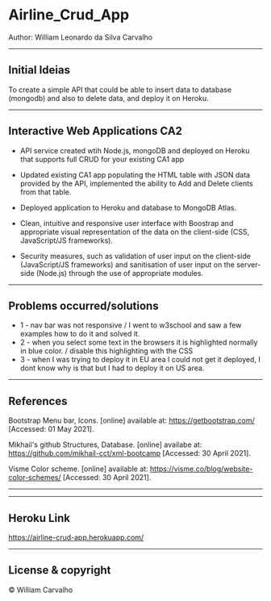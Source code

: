 # Airline_Crud_App

Author: William Leonardo da Silva Carvalho

---
## Initial Ideias
To create a simple API that could be able to insert data to database (mongodb) and also to delete data, and deploy it on Heroku.

---
## Interactive Web Applications CA2
- API service created wtih Node.js, mongoDB and deployed on Heroku that supports full 
CRUD for your existing CA1 app

- Updated existing CA1 app populating the HTML table with JSON data 
provided by the API, implemented the ability to Add and Delete clients from that table.

- Deployed application to Heroku and database to MongoDB Atlas.

- Clean, intuitive and responsive user interface with Boostrap and appropriate visual
representation of the data on the client-side (CSS, JavaScript/JS frameworks).

- Security measures, such as validation of user input on the client-side (JavaScript/JS
frameworks) and sanitisation of user input on the server-side (Node.js) through the use of
appropriate modules.

---
## Problems occurred/solutions

- 1 - nav bar was not responsive / I went to w3school and saw a few examples how to do it and solved it.
- 2 - when you select some text in the browsers it is highlighted normally in blue color. / disable this highlighting with the CSS
- 3 - when I was trying to deploy it in  EU area I could not get it deployed, I dont know why is that but I had to deploy it on US area.

---
## References
Bootstrap
Menu bar, Icons. [online] available at: https://getbootstrap.com/
[Accessed: 01 May 2021].

Mikhail's github
Structures, Database. [online] availabe at: https://github.com/mikhail-cct/xml-bootcamp
[Accessed: 30 April 2021].

Visme
Color scheme. [online] available at: https://visme.co/blog/website-color-schemes/
[Accessed: 30 April 2021].

---

---
## Heroku Link 
https://airline-crud-app.herokuapp.com/

---

## License & copyright
© William Carvalho
